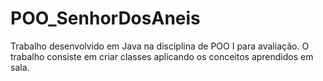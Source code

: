 # POO_SenhorDosAneis
Trabalho desenvolvido em Java na disciplina de POO I para avaliação. O trabalho consiste em criar classes aplicando os conceitos aprendidos em sala.
